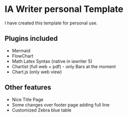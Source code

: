 # IA Writer personal Template
I have created this template for personal use.

## Plugins included
- Mermaid
- FlowChart
- Math Latex Syntax (native in iawriter 5)
- Chartist (full web + pdf) - only Bars at the moment
- Chart.js (only web view)

## Other features
- Nice Title Page
- Some changes over footer page adding full line
- Customized Zebra blue table
